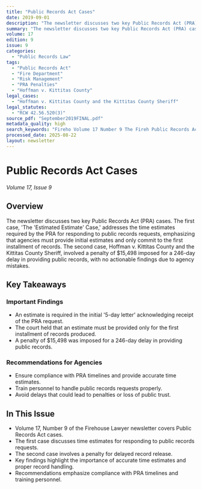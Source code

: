 ```yaml
---
title: "Public Records Act Cases"
date: 2019-09-01
description: "The newsletter discusses two key Public Records Act (PRA) cases. The first case, 'The 'Estimated Estimate' Case,' addresses the time estimates required by the PRA for responding to public records requests, emphasizing that agencies must provide initial estimates and only commit to the first installment of records. The second case, Hoffman v. Kittitas County and the Kittitas County Sheriff, involved a penalty of $15,498 imposed for a 246-day delay in providing public records, with no actionable findings due to agency mistakes."
summary: "The newsletter discusses two key Public Records Act (PRA) cases. The first case, 'The 'Estimated Estimate' Case,' addresses the time estimates required by the PRA for responding to public records requests, emphasizing that agencies must provide initial estimates and only commit to the first installment of records. The second case, Hoffman v. Kittitas County and the Kittitas County Sheriff, involved a penalty of $15,498 imposed for a 246-day delay in providing public records, with no actionable findings due to agency mistakes."
volume: 17
edition: 9
issue: 9
categories:
  - "Public Records Law"
tags:
  - "Public Records Act"
  - "Fire Department"
  - "Risk Management"
  - "PRA Penalties"
  - "Hoffman v. Kittitas County"
legal_cases:
  - "Hoffman v. Kittitas County and the Kittitas County Sheriff"
legal_statutes:
  - "RCW 42.56.520(3)"
source_pdf: "September2019FINAL.pdf"
metadata_quality: high
search_keywords: "Fireho Volume 17 Number 9 The Fireh Public Records Act Cases Eric T. Quinn Joseph F. Quinn The law firm of Quinn and Quinn P.S. is legal counsel to more than 40 Fire Departments in the State of Washin..."
processed_date: 2025-08-22
layout: newsletter
---
```


# Public Records Act Cases

*Volume 17, Issue 9*

## Overview

The newsletter discusses two key Public Records Act (PRA) cases. The first case, 'The 'Estimated Estimate' Case,' addresses the time estimates required by the PRA for responding to public records requests, emphasizing that agencies must provide initial estimates and only commit to the first installment of records. The second case, Hoffman v. Kittitas County and the Kittitas County Sheriff, involved a penalty of $15,498 imposed for a 246-day delay in providing public records, with no actionable findings due to agency mistakes.

## Key Takeaways

### Important Findings

- An estimate is required in the initial '5-day letter' acknowledging receipt of the PRA request.
- The court held that an estimate must be provided only for the first installment of records produced.
- A penalty of $15,498 was imposed for a 246-day delay in providing public records.

### Recommendations for Agencies

- Ensure compliance with PRA timelines and provide accurate time estimates.
- Train personnel to handle public records requests properly.
- Avoid delays that could lead to penalties or loss of public trust.

## In This Issue

- Volume 17, Number 9 of the Firehouse Lawyer newsletter covers Public Records Act cases.
- The first case discusses time estimates for responding to public records requests.
- The second case involves a penalty for delayed record release.
- Key findings highlight the importance of accurate time estimates and proper record handling.
- Recommendations emphasize compliance with PRA timelines and training personnel.

